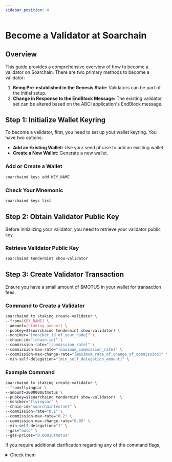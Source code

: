 ```yaml
---
sidebar_position: 4
---
```


# Become a Validator at Soarchain

## Overview

This guide provides a comprehensive overview of how to become a validator on Soarchain. There are two primary methods to become a validator:

1. **Being Pre-established in the Genesis State:** Validators can be part of the initial setup.
2. **Change in Response to the EndBlock Message:** The existing validator set can be altered based on the ABCI application's EndBlock message.

## Step 1: Initialize Wallet Keyring

To become a validator, first, you need to set up your wallet keyring. You have two options:

- **Add an Existing Wallet:** Use your seed phrase to add an existing wallet.
- **Create a New Wallet:** Generate a new wallet.

### Add or Create a Wallet

```bash
soarchaind keys add KEY_NAME
```

### Check Your Mnemonic

```bash
soarchaind keys list
```

## Step 2: Obtain Validator Public Key

Before initializing your validator, you need to retrieve your validator public key.

### Retrieve Validator Public Key

```bash
soarchaind tendermint show-validator
```

## Step 3: Create Validator Transaction

Ensure you have a small amount of $MOTUS in your wallet for transaction fees.

### Command to Create a Validator

```bash
soarchaind tx staking create-validator \
--from=[KEY_NAME] \
--amount=[staking_amount] \
--pubkey=$(soarchaind tendermint show-validator) \
--moniker="[moniker_id_of_your_node]" \
--chain-id="[chain-id]" \
--commission-rate="[commission_rate]" \
--commission-max-rate="[maximum_commission_rate]" \
--commission-max-change-rate="[maximum_rate_of_change_of_commission]" \
--min-self-delegation="[min_self_delegation_amount]" \
```

### Example Command

```bash
soarchaind tx staking create-validator \
--from=flyingcar \
--amount=2000000utmotus \
--pubkey=$(soarchaind tendermint show-validator)  \
--moniker="flyingcar" \
--chain-id="soarchaintestnet" \
--commission-rate="0.1" \
--commission-max-rate="0.2" \
--commission-max-change-rate="0.05" \
--min-self-delegation="1" \
--gas="auto" \
--gas-prices="0.0001utmotus"

```
If you require additional clarification regarding any of the command flags,
<details>
  <summary>Check them</summary>
  <div>

> - the from flag is the KEY_NAME you created when initializing the key on your keyring
> - the amount flag is the amount you will place in your own validator in $MOTUS (in the example, 500000000motus is 500motus(basically delete 6 zero))
> -  the pubkey is the validator public key found earlier
> -  the moniker is a human readable name you choose for your validator
> -  the chain-id is whatever chain-id you are working with (in the soarchain testnet case it is soarchaintestnet)
> -  the commission-rate is the rate you will charge your delegates (in the example above, 10 percent)
> -  the commission-max-rate is the most you are allowed to charge your delegates (in the example above, 20 percent)
> -  the commission-max-change-rate is how much you can increase your commission rate in a 24 hour period (in the example above, 5 percent per day until   reaching the max rate)
> -  the min-self-delegation is the lowest amount of personal funds the validator is required to have in their own validator to stay bonded (in the example above, 500motus)
> - the gas-prices is the amount of gas used to send this create-validator transaction

  </div>
</details>